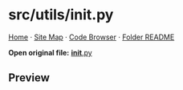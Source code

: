 # src/utils/__init__.py

[Home](../../../index.md) · [Site Map](../../../site-map.md) · [Code Browser](../../../code-browser.md) · [Folder README](../../../../src/utils/README.md)

**Open original file:** [__init__.py](../../../../src/utils/__init__.py)

## Preview

```python

```
